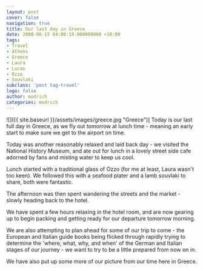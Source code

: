 ```yaml
---
layout: post
cover: false
navigation: true
title: Our last day in Greece
date: 2008-06-15 04:08:19.000000000 +10:00
tags: 
- Travel
- Athens
- Greece
- Laura
- Lucas
- Ozzo
- Souvlaki
subclass: 'post tag-travel'
logo: false
author: modrich
categories: modrich
---
```

![]({{ site.baseurl }}/assets/images/greece.jpg "Greece")]
Today is our last full day in Greece, as we fly out tomorrow at lunch time - meaning an early start to make sure we get to the airport on time.

Today was another reasonably relaxed and laid back day - we visited the National History Museum, and ate out for lunch in a lovely street side cafe adorned by fans and misting water to keep us cool.

Lunch started with a traditional glass of Ozzo (for me at least, Laura wasn't too keen). We followed this with a seafood plater and a lamb souvlaki to share, both were fantastic.

The afternoon was then spent wandering the streets and the market - slowly heading back to the hotel.

We have spent a few hours relaxing in the hotel room, and are now gearing up to begin packing and getting ready for our departure tomorrow morning.

We are also attempting to plan ahead for some of our trip to come - the European and Italian guide books being flicked through rapidly trying to determine the 'where, what, why, and when' of the German and Italian stages of our journey - we want to try to be a little prepared from now on in.

We have also put up some more of our picture from our time here in Greece.


